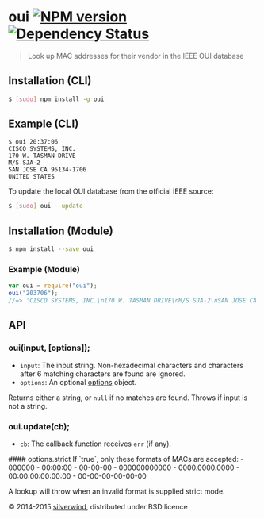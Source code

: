 # oui [![NPM version](https://img.shields.io/npm/v/oui.svg?style=flat)](https://www.npmjs.org/package/oui) [![Dependency Status](http://img.shields.io/david/silverwind/oui.svg?style=flat)](https://david-dm.org/silverwind/oui)
> Look up MAC addresses for their vendor in the IEEE OUI database

## Installation (CLI)
```bash
$ [sudo] npm install -g oui
```
## Example (CLI)
```
$ oui 20:37:06
CISCO SYSTEMS, INC.
170 W. TASMAN DRIVE
M/S SJA-2
SAN JOSE CA 95134-1706
UNITED STATES
```
To update the local OUI database from the official IEEE source:
```bash
$ [sudo] oui --update
```

## Installation (Module)
```bash
$ npm install --save oui
```
### Example (Module)
```js
var oui = require("oui");
oui("203706");
//=> 'CISCO SYSTEMS, INC.\n170 W. TASMAN DRIVE\nM/S SJA-2\nSAN JOSE CA 95134-1706\nUNITED STATES'
```

## API
### oui(input, [options]);
- `input`: The input string. Non-hexadecimal characters and characters after 6 matching characters are found are ignored.
- `options`: An optional [options](#options) object.

Returns either a string, or `null` if no matches are found. Throws if input is not a string.

### oui.update(cb);
- `cb`: The callback function receives `err` (if any).

<a name="options" />
#### options.strict
If `true`, only these formats of MACs are accepted:
- 000000
- 00:00:00
- 00-00-00
- 000000000000
- 0000.0000.0000
- 00:00:00:00:00:00
- 00-00-00-00-00-00

A lookup will throw when an invalid format is supplied strict mode.

© 2014-2015 [silverwind](https://github.com/silverwind), distributed under BSD licence
